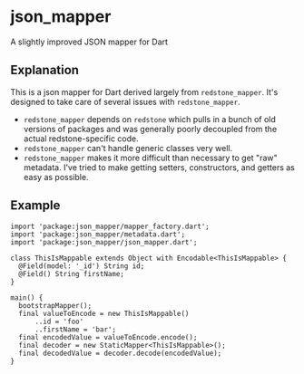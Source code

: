 # json_mapper

A slightly improved JSON mapper for Dart

## Explanation

This is a json mapper for Dart derived largely from `redstone_mapper`. It's designed to take care of
several issues with `redstone_mapper`.

* `redstone_mapper` depends on `redstone` which pulls in a bunch of old versions of 
  packages and was generally poorly decoupled from the actual redstone-specific code.
* `redstone_mapper` can't handle generic classes very well.
* `redstone_mapper` makes it more difficult than necessary to get "raw" metadata.
  I've tried to make getting setters, constructors, and getters as easy as possible.
  
## Example

    import 'package:json_mapper/mapper_factory.dart';
    import 'package:json_mapper/metadata.dart';
    import 'package:json_mapper/json_mapper.dart';
    
    class ThisIsMappable extends Object with Encodable<ThisIsMappable> {
      @Field(model: '_id') String id;
      @Field() String firstName;
    }
    
    main() {
      bootstrapMapper();
      final valueToEncode = new ThisIsMappable()
          ..id = 'foo'
          ..firstName = 'bar';
      final encodedValue = valueToEncode.encode();
      final decoder = new StaticMapper<ThisIsMappable>();
      final decodedValue = decoder.decode(encodedValue);
    }
    
    

